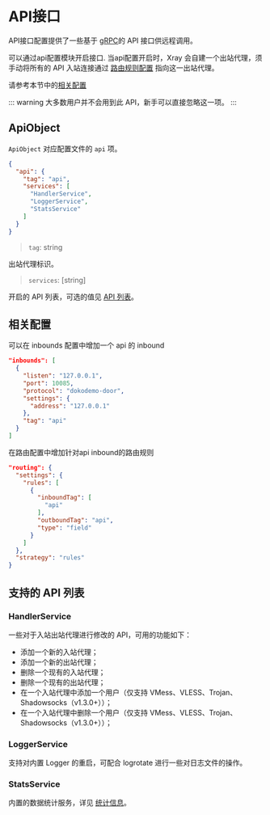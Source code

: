 # API接口

API接口配置提供了一些基于 [gRPC](https://grpc.io/)的 API 接口供远程调用。  

可以通过api配置模块开启接口. 当api配置开启时，Xray 会自建一个出站代理，须手动将所有的 API 入站连接通过 [路由规则配置](./routing.md) 指向这一出站代理。  

请参考本节中的[相关配置](#相关配置)

::: warning
大多数用户并不会用到此 API，新手可以直接忽略这一项。
:::

## ApiObject

`ApiObject` 对应配置文件的 `api` 项。

```json
{
  "api": {
    "tag": "api",
    "services": [
      "HandlerService",
      "LoggerService",
      "StatsService"
    ]
  }
}
```

> `tag`: string

出站代理标识。

> `services`: \[string\]

开启的 API 列表，可选的值见 [API 列表](#支持的-api-列表)。


## 相关配置

可以在 inbounds 配置中增加一个 api 的 inbound

```json
"inbounds": [
  {
    "listen": "127.0.0.1",
    "port": 10085,
    "protocol": "dokodemo-door",
    "settings": {
      "address": "127.0.0.1"
    },
    "tag": "api"
  }
]
```

在路由配置中增加针对api inbound的路由规则

```json
"routing": {
  "settings": {
    "rules": [
      {
        "inboundTag": [
          "api"
        ],
        "outboundTag": "api",
        "type": "field"
      }
    ]
  },
  "strategy": "rules"
}
```


## 支持的 API 列表

### HandlerService

一些对于入站出站代理进行修改的 API，可用的功能如下：

- 添加一个新的入站代理；
- 添加一个新的出站代理；
- 删除一个现有的入站代理；
- 删除一个现有的出站代理；
- 在一个入站代理中添加一个用户（仅支持 VMess、VLESS、Trojan、Shadowsocks（v1.3.0+））；
- 在一个入站代理中删除一个用户（仅支持 VMess、VLESS、Trojan、Shadowsocks（v1.3.0+））；

### LoggerService

支持对内置 Logger 的重启，可配合 logrotate 进行一些对日志文件的操作。

### StatsService

内置的数据统计服务，详见 [统计信息](./stats.md)。
